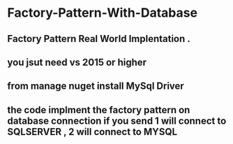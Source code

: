 # Factory-Pattern-With-Database

## Factory Pattern Real World Implentation .

## you jsut need vs 2015 or higher 

## from manage nuget install MySql Driver 

## the code implment the factory pattern on database connection if you send 1 will connect to SQLSERVER , 2 will connect to MYSQL

